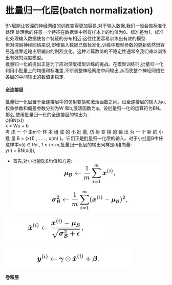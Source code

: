 # 批量归一化层(batch normalization)
BN层能让较深的神经网络的训练变得更加容易,对于输入数据,我们一般会做标准化处理 处理后的任意一个特征在数据集中所有样本上的均值为0、标准差为1。标准化处理输入数据使各个特征的分布相近:这往往更容易训练出有效的模型.<br>
但对深层神经网络来说,即使输入数据已做标准化,训练中模型参数的更新依然很容易造成靠近输出层输出的剧烈变化。这种计算数值的不稳定性通常令我们难以训练出有效的深度模型。<br>
批量归一化的提出正是为了应对深度模型训练的挑战。在模型训练时,批量归一化利用小批量上的均值和标准差,不断调整神经网络中间输出,从而使整个神经网络在各层的中间输出的数值更稳定. <br>
#### 全连接层
批量归一化层置于全连接层中的仿射变换和激活函数之间。设全连接层的输入为u,权重参数和偏差参数分别为W 和b,激活函数为φ。设批量归一化的运算符为BN。那么,使用批量归一化的全连接层的输出为:<br>
φ(BN(x))<br>
x = Wu + b <br>
考 虑 一 个 由m个 样 本 组 成 的 小 批 量, 仿 射 变 换 的 输 出 为 一 个 新 的 小 批 量 B = {x(1) , . . . , x(m) }。它们正是批量归一化层的输入。对于小批量B中任意样本x(i) ∈ Rd , 1 ≤ i ≤ m,批量归一化层的输出同样是d维向量:<br>
y(i) = BN(x(i)), <br>
* 首先,对小批量B求均值和方差:<br>
![bn](https://github.com/MA-JIE/pytorch-deep-learning/blob/master/%E7%BB%8F%E5%85%B8%E7%A5%9E%E7%BB%8F%E7%BD%91%E7%BB%9C/%E6%89%B9%E9%87%8F%E5%BD%92%E4%B8%80%E5%8C%96/img/bn1.png)<br>


![bn](https://github.com/MA-JIE/pytorch-deep-learning/blob/master/%E7%BB%8F%E5%85%B8%E7%A5%9E%E7%BB%8F%E7%BD%91%E7%BB%9C/%E6%89%B9%E9%87%8F%E5%BD%92%E4%B8%80%E5%8C%96/img/bn2.png)<br>

![bn](https://github.com/MA-JIE/pytorch-deep-learning/blob/master/%E7%BB%8F%E5%85%B8%E7%A5%9E%E7%BB%8F%E7%BD%91%E7%BB%9C/%E6%89%B9%E9%87%8F%E5%BD%92%E4%B8%80%E5%8C%96/img/bn3.png)<br>


#### 卷积层
